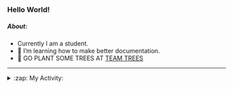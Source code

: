 ### Hello World!

##### About:
- Currently I am a student.
- 🌱 I’m learning how to make better documentation.
- 🌱 GO PLANT SOME TREES AT [TEAM TREES](https://teamtrees.org/)

---
<details>
  <summary>:zap: My Activity:</summary>
  
<!--START_SECTION:waka-->
![Code Time](http://img.shields.io/badge/Code%20Time-1%2C136%20hrs%207%20mins-blue)

**I'm a Night 🦉** 

```text
🌞 Morning                1383 commits        ██░░░░░░░░░░░░░░░░░░░░░░░   09.14 % 
🌆 Daytime                5389 commits        █████████░░░░░░░░░░░░░░░░   35.62 % 
🌃 Evening                4349 commits        ███████░░░░░░░░░░░░░░░░░░   28.74 % 
🌙 Night                  4010 commits        ███████░░░░░░░░░░░░░░░░░░   26.50 % 
```
📅 **I'm Most Productive on Wednesday** 

```text
Monday                   2281 commits        ████░░░░░░░░░░░░░░░░░░░░░   15.08 % 
Tuesday                  1961 commits        ███░░░░░░░░░░░░░░░░░░░░░░   12.96 % 
Wednesday                3510 commits        ██████░░░░░░░░░░░░░░░░░░░   23.20 % 
Thursday                 1863 commits        ███░░░░░░░░░░░░░░░░░░░░░░   12.31 % 
Friday                   1470 commits        ██░░░░░░░░░░░░░░░░░░░░░░░   09.72 % 
Saturday                 1348 commits        ██░░░░░░░░░░░░░░░░░░░░░░░   08.91 % 
Sunday                   2698 commits        ████░░░░░░░░░░░░░░░░░░░░░   17.83 % 
```


📊 **This Week I Spent My Time On** 

```text
🔥 Editors: 
VS Code                  20 mins             █████████████████████████   100.00 % 

🐱‍💻 Projects: 
CSF22                    20 mins             ████████████████████████░   96.79 % 
praise                   0 secs              █░░░░░░░░░░░░░░░░░░░░░░░░   03.21 % 
```


 Last Updated on 20/06/2023 03:08:11 UTC
<!--END_SECTION:waka-->
</details>
